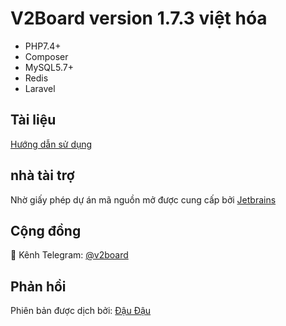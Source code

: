 

# **V2Board version 1.7.3 việt hóa**

- PHP7.4+
- Composer
- MySQL5.7+
- Redis
- Laravel

## Tài liệu
[Hướng dẫn sử dụng](https://v2board.com)

## nhà tài trợ
Nhờ giấy phép dự án mã nguồn mở được cung cấp bởi [Jetbrains](https://www.jetbrains.com/)

## Cộng đồng
🔔 Kênh Telegram: [@v2board](https://t.me/v2board)  

## Phản hồi
Phiên bản được dịch bởi: [Đậu Đậu](https://zalo.me/0983538806)  
